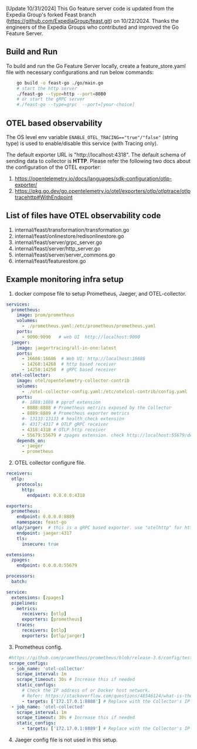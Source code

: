 [Update 10/31/2024] This Go feature server code is updated from the Expedia Group's forked Feast branch (https://github.com/ExpediaGroup/feast.git) on 10/22/2024. Thanks the engineers of the Expedia Groups who contributed and improved the Go Feature Server.  


## Build and Run
To build and run the Go Feature Server locally, create a feature_store.yaml file with necessary configurations and run below commands:

```bash
    go build -o feast-go ./go/main.go
    # start the http server
    ./feast-go --type=http --port=8080
    # or start the gRPC server
    #./feast-go --type=grpc  --port=[your-choice]
```

## OTEL based observability
The OS level env variable `ENABLE_OTEL_TRACING=="true"/"false"` (string type) is used to enable/disable this service (with Tracing only).

The default exporter URL is "http://localhost:4318". The default schema of sending data to collector is **HTTP**. Please refer the following two docs about the configuration of the OTEL exporter:  
1. https://opentelemetry.io/docs/languages/sdk-configuration/otlp-exporter/  
2. https://pkg.go.dev/go.opentelemetry.io/otel/exporters/otlp/otlptrace/otlptracehttp#WithEndpoint  

## List of files have OTEL observability code  
1. internal/feast/transformation/transformation.go
2. internal/feast/onlinestore/redisonlinestore.go
3. internal/feast/server/grpc_server.go
4. internal/feast/server/http_server.go
5. internal/feast/server/server_commons.go
6. internal/feast/featurestore.go

## Example monitoring infra setup
1. docker compose file to setup Prometheus, Jaeger, and OTEL-collector.  
```yaml
services:
  prometheus:
    image: prom/prometheus
    volumes:
      - ./prometheus.yaml:/etc/prometheus/prometheus.yaml
    ports:
      - 9090:9090   # web UI  http://localhost:9090
  jaeger:
    image: jaegertracing/all-in-one:latest
    ports:
      - 16686:16686  # Web UI: http://localhost:16686
      - 14268:14268  # http based receiver
      - 14250:14250  # gRPC based receiver
  otel-collector:
    image: otel/opentelemetry-collector-contrib
    volumes:
      - ./otel-collector-config.yaml:/etc/otelcol-contrib/config.yaml
    ports:
      #- 1888:1888 # pprof extension
      - 8888:8888 # Prometheus metrics exposed by the Collector
      - 8889:8889 # Prometheus exporter metrics
      #- 13133:13133 # health_check extension
      #- 4317:4317 # OTLP gRPC receiver
      - 4318:4318 # OTLP http receiver
      - 55679:55679 # zpages extension. check http://localhost:55679/debug/tracez
    depends_on:
      - jaeger
      - prometheus
```  
2. OTEL collector configure file.  
```yaml
receivers:
  otlp:
    protocols:
      http:
        endpoint: 0.0.0.0:4318

exporters:
  prometheus:
    endpoint: 0.0.0.0:8889
    namespace: feast-go
  otlp/jarger:  # this is a gRPC based exporter. use "otelhttp" for http based exporter.
    endpoint: jaeger:4317
    tls:
      insecure: true

extensions:
  zpages:
    endpoint: 0.0.0.0:55679

processors:
  batch:

service:
  extensions: [zpages]
  pipelines:
    metrics:
      receivers: [otlp]
      exporters: [prometheus]
    traces:
      receivers: [otlp]
      exporters: [otlp/jarger]
```
3. Prometheus config.
```yaml
 #https://github.com/prometheus/prometheus/blob/release-3.6/config/testdata/conf.good.yml
 scrape_configs:
  - job_name: 'otel-collector'
    scrape_interval: 1m
    scrape_timeout: 30s # Increase this if needed
    static_configs:
      # Check the IP address of or Docker host network. 
      # Refer: https://stackoverflow.com/questions/48546124/what-is-the-linux-equivalent-of-host-docker-internal
      - targets: ['172.17.0.1:8888'] # Replace with the Collector's IP and port
  - job_name: 'otel-collected'
    scrape_interval: 1m
    scrape_timeout: 30s # Increase this if needed
    static_configs:
      - targets: ['172.17.0.1:8889'] # Replace with the Collector's IP and port
```
4. Jaeger config file is not used in this setup.    